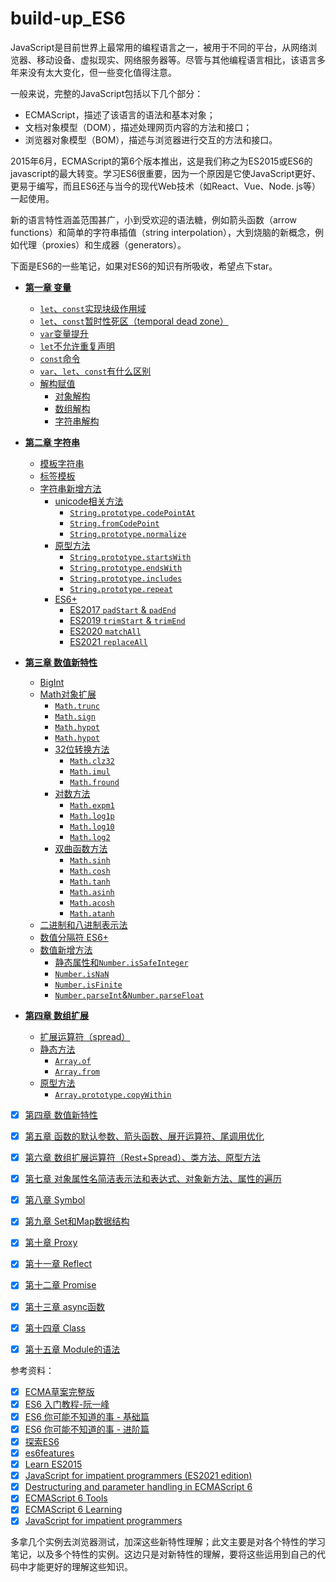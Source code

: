 # build-up_ES6  

JavaScript是目前世界上最常用的编程语言之一，被用于不同的平台，从网络浏览器、移动设备、虚拟现实、网络服务器等。尽管与其他编程语言相比，该语言多年来没有太大变化，但一些变化值得注意。  

一般来说，完整的JavaScript包括以下几个部分：  
* ECMAScript，描述了该语言的语法和基本对象；
* 文档对象模型（DOM），描述处理网页内容的方法和接口；
* 浏览器对象模型（BOM），描述与浏览器进行交互的方法和接口。

2015年6月，ECMAScript的第6个版本推出，这是我们称之为ES2015或ES6的javascript的最大转变。学习ES6很重要，因为一个原因是它使JavaScript更好、更易于编写，而且ES6还与当今的现代Web技术（如React、Vue、Node. js等）一起使用。

新的语言特性涵盖范围甚广，小到受欢迎的语法糖，例如箭头函数（arrow functions）和简单的字符串插值（string interpolation），大到烧脑的新概念，例如代理（proxies）和生成器（generators）。

下面是ES6的一些笔记，如果对ES6的知识有所吸收，希望点下star。

* **[第一章 变量](https://github.com/yihan12/build-up_ES6/blob/main/variable/README.md)**
  * [`let`、`const`实现块级作用域](https://github.com/yihan12/build-up_ES6/blob/main/variable#块级作用域)
  * [`let`、`const`暂时性死区（temporal dead zone）](https://github.com/yihan12/build-up_ES6/blob/main/variable#TDZ)
  * [`var`变量提升](https://github.com/yihan12/build-up_ES6/blob/main/variable#变量提升)
  * [`let`不允许重复声明](https://github.com/yihan12/build-up_ES6/blob/main/variable#不允许重复声明)
  * [`const`命令](https://github.com/yihan12/build-up_ES6/blob/main/variable#const命令)
  * [`var`、`let`、`const`有什么区别](https://github.com/yihan12/build-up_ES6/blob/main/variable#区别)
  * [解构赋值](https://github.com/yihan12/build-up_ES6/blob/main/variable/Destructuring.md)
    * [对象解构](https://github.com/yihan12/build-up_ES6/blob/main/variable/Destructuring.md#对象解构)
    * [数组解构](https://github.com/yihan12/build-up_ES6/blob/main/variable/Destructuring.md#数组解构)
    * [字符串解构](https://github.com/yihan12/build-up_ES6/blob/main/variable/Destructuring.md#字符串解构)
  
* **[第二章 字符串](https://github.com/yihan12/build-up_ES6/blob/main/strings/README.md)**
  * [模板字符串](https://github.com/yihan12/build-up_ES6/blob/main/strings#模板字符串)
  * [标签模板](https://github.com/yihan12/build-up_ES6/blob/main/strings#标签模板)
  * [字符串新增方法](https://github.com/yihan12/build-up_ES6/blob/main/strings/addition.md)
    * [unicode相关方法](https://github.com/yihan12/build-up_ES6/blob/main/strings/addition.md#unicode相关方法)  
      * [`String.prototype.codePointAt`](https://github.com/yihan12/build-up_ES6/blob/main/strings/addition.md#unicode相关方法) 
      * [`String.fromCodePoint`](https://github.com/yihan12/build-up_ES6/blob/main/strings/addition.md#unicode相关方法)
      * [`String.prototype.normalize`](https://github.com/yihan12/build-up_ES6/blob/main/strings/addition.md#unicode相关方法)
    * [原型方法](https://github.com/yihan12/build-up_ES6/blob/main/strings/addition.md#原型方法)
      * [`String.prototype.startsWith`](https://github.com/yihan12/build-up_ES6/blob/main/strings/addition.md#原型方法)
      * [`String.prototype.endsWith`](https://github.com/yihan12/build-up_ES6/blob/main/strings/addition.md#原型方法)
      * [`String.prototype.includes`](https://github.com/yihan12/build-up_ES6/blob/main/strings/addition.md#原型方法)
      * [`String.prototype.repeat`](https://github.com/yihan12/build-up_ES6/blob/main/strings/addition.md#原型方法)
    * [ES6+](https://github.com/yihan12/build-up_ES6/tree/main/strings/ES6+.md)
      * [ES2017 `padStart` & `padEnd`](https://github.com/yihan12/build-up_ES6/tree/main/strings/ES6+.md)
      * [ES2019 `trimStart` & `trimEnd`](https://github.com/yihan12/build-up_ES6/tree/main/strings/ES6+.md)
      * [ES2020 `matchAll`](https://github.com/yihan12/build-up_ES6/tree/main/strings/ES6+.md)
      * [ES2021 `replaceAll`](https://github.com/yihan12/build-up_ES6/tree/main/strings/ES6+.md)
       
  
* **[第三章 数值新特性](https://github.com/yihan12/build-up_ES6-ES12/blob/main/number/README.md)**
  * [BigInt](https://github.com/yihan12/build-up_ES6-ES12/blob/main/number#BigInt)
  * [Math对象扩展](https://github.com/yihan12/build-up_ES6-ES12/blob/main/number#Math对象扩展)
     * [`Math.trunc`](https://github.com/yihan12/build-up_ES6-ES12/blob/main/number#Math对象扩展)
     * [`Math.sign`](https://github.com/yihan12/build-up_ES6-ES12/blob/main/number#Math对象扩展)
     * [`Math.hypot`](https://github.com/yihan12/build-up_ES6-ES12/blob/main/number#Math对象扩展)
     * [`Math.hypot`](https://github.com/yihan12/build-up_ES6-ES12/blob/main/number#Math对象扩展)
     * [32位转换方法](https://github.com/yihan12/build-up_ES6-ES12/blob/main/number#Math对象扩展)
       * [`Math.clz32`](https://github.com/yihan12/build-up_ES6-ES12/blob/main/number#Math对象扩展)
       * [`Math.imul`](https://github.com/yihan12/build-up_ES6-ES12/blob/main/number#Math对象扩展)
       * [`Math.fround`](https://github.com/yihan12/build-up_ES6-ES12/blob/main/number#Math对象扩展)
     * [对数方法](https://github.com/yihan12/build-up_ES6-ES12/blob/main/number#Math对象扩展)
       * [`Math.expm1`](https://github.com/yihan12/build-up_ES6-ES12/blob/main/number#Math对象扩展)
       * [`Math.log1p`](https://github.com/yihan12/build-up_ES6-ES12/blob/main/number#Math对象扩展)
       * [`Math.log10`](https://github.com/yihan12/build-up_ES6-ES12/blob/main/number#Math对象扩展)
       * [`Math.log2`](https://github.com/yihan12/build-up_ES6-ES12/blob/main/number#Math对象扩展)
     * [双曲函数方法](https://github.com/yihan12/build-up_ES6-ES12/blob/main/number#Math对象扩展)
       * [`Math.sinh`](https://github.com/yihan12/build-up_ES6-ES12/blob/main/number#Math对象扩展)
       * [`Math.cosh`](https://github.com/yihan12/build-up_ES6-ES12/blob/main/number#Math对象扩展)
       * [`Math.tanh`](https://github.com/yihan12/build-up_ES6-ES12/blob/main/number#Math对象扩展)
       * [`Math.asinh`](https://github.com/yihan12/build-up_ES6-ES12/blob/main/number#Math对象扩展)
       * [`Math.acosh`](https://github.com/yihan12/build-up_ES6-ES12/blob/main/number#Math对象扩展)
       * [`Math.atanh`](https://github.com/yihan12/build-up_ES6-ES12/blob/main/number#Math对象扩展)
  * [二进制和八进制表示法](https://github.com/yihan12/build-up_ES6-ES12/blob/main/number#二进制和八进制表示法)
  * [数值分隔符 ES6+](https://github.com/yihan12/build-up_ES6-ES12/blob/main/number#数值分隔符)
  * [数值新增方法](https://github.com/yihan12/build-up_ES6-ES12/blob/main/number/addition.md)
    * [静态属性和`Number.isSafeInteger`](https://github.com/yihan12/build-up_ES6-ES12/blob/main/number/addition.md)
    * [`Number.isNaN`](https://github.com/yihan12/build-up_ES6-ES12/blob/main/number/addition.md)
    * [`Number.isFinite`](https://github.com/yihan12/build-up_ES6-ES12/blob/main/number/addition.md)
    * [`Number.parseInt`&`Number.parseFloat`](https://github.com/yihan12/build-up_ES6-ES12/blob/main/number/addition.md)

* **[第四章 数组扩展](https://github.com/yihan12/build-up_ES6-ES12/blob/main/array/README.md)**
  * [扩展运算符（spread）](https://github.com/yihan12/build-up_ES6-ES12/blob/main/array#扩展运算符（spread）)
  * [静态方法](https://github.com/yihan12/build-up_ES6-ES12/blob/main/array#静态方法)
    * [`Array.of`](https://github.com/yihan12/build-up_ES6-ES12/blob/main/array#静态方法)
    * [`Array.from`](https://github.com/yihan12/build-up_ES6-ES12/blob/main/array#静态方法)
  * [原型方法](https://github.com/yihan12/build-up_ES6-ES12/blob/main/array#原型方法)
    * [`Array.prototype.copyWithin`](https://github.com/yihan12/build-up_ES6-ES12/blob/main/array#原型方法)

- [x] [第四章 数值新特性](https://github.com/yihan12/build-up_ES6/blob/main/%E7%AC%AC%E5%9B%9B%E7%AB%A0/%E6%95%B0%E5%80%BC.md)  
- [x] [第五章 函数的默认参数、箭头函数、展开运算符、尾调用优化](https://github.com/yihan12/build-up_ES6/blob/main/%E7%AC%AC%E4%BA%94%E7%AB%A0/%E5%87%BD%E6%95%B0.md)  
- [x] [第六章 数组扩展运算符（Rest+Spread）、类方法、原型方法](https://github.com/yihan12/build-up_ES6/blob/main/%E7%AC%AC%E5%85%AD%E7%AB%A0/%E6%95%B0%E7%BB%84.md)  
- [x] [第七章 对象属性名简洁表示法和表达式、对象新方法、属性的遍历](https://github.com/yihan12/build-up_ES6/blob/main/%E7%AC%AC%E4%B8%83%E7%AB%A0/%E5%AF%B9%E8%B1%A1.md)  
- [x] [第八章 Symbol](https://github.com/yihan12/build-up_ES6/blob/main/%E7%AC%AC%E5%85%AB%E7%AB%A0/Symbol.md)  
- [x] [第九章 Set和Map数据结构](https://github.com/yihan12/build-up_ES6/blob/main/%E7%AC%AC%E4%B9%9D%E7%AB%A0/Set%E5%92%8CMap%E6%95%B0%E6%8D%AE%E7%BB%93%E6%9E%84.md)    
- [x] [第十章 Proxy](https://github.com/yihan12/build-up_ES6/blob/main/%E7%AC%AC%E5%8D%81%E7%AB%A0/Proxy.md)    
- [x] [第十一章 Reflect](https://github.com/yihan12/build-up_ES6/blob/main/%E7%AC%AC%E5%8D%81%E4%B8%80%E7%AB%A0/Reflect.md)    
- [x] [第十二章 Promise](https://github.com/yihan12/build-up_ES6/blob/main/%E7%AC%AC%E5%8D%81%E4%BA%8C%E7%AB%A0/Promise.md)    
- [x] [第十三章 async函数](https://github.com/yihan12/build-up_ES6/blob/main/%E7%AC%AC%E5%8D%81%E4%B8%89%E7%AB%A0/async%E5%87%BD%E6%95%B0.md)   
- [x] [第十四章 Class](https://github.com/yihan12/build-up_ES6/blob/main/%E7%AC%AC%E5%8D%81%E5%9B%9B%E7%AB%A0/Class.md)  
- [x] [第十五章 Module的语法](https://github.com/yihan12/build-up_ES6/blob/main/%E7%AC%AC%E5%8D%81%E4%BA%94%E7%AB%A0/Module%E7%9A%84%E8%AF%AD%E6%B3%95.md) 


参考资料：    

- [x] [ECMA草案完整版](https://tc39.es/ecma262/)  
- [x] [ES6 入门教程-阮一峰](https://es6.ruanyifeng.com/)  
- [x] [ES6 你可能不知道的事 - 基础篇](https://fed.taobao.org/blog/taofed/do71ct/es6-basics/?spm=taofed.bloginfo.header.7.61645ac80rx381)  
- [x] [ES6 你可能不知道的事 - 进阶篇](https://fed.taobao.org/blog/taofed/do71ct/es6-advanced/?spm=taofed.bloginfo.header.8.63f95ac8RY67Pn)  
- [x] [探索ES6](http://es6-org.github.io/exploring-es6/)  
- [x] [es6features](https://github.com/lukehoban/es6features#readme)  
- [x] [Learn ES2015](https://babeljs.io/docs/en/learn)  
- [x] [JavaScript for impatient programmers (ES2021 edition)](https://exploringjs.com/impatient-js/ch_destructuring.html)  
- [x] [Destructuring and parameter handling in ECMAScript 6](https://2ality.com/2015/01/es6-destructuring.html)  
- [x] [ECMAScript 6 Tools](https://github.com/addyosmani/es6-tools)  
- [x] [ECMAScript 6 Learning](https://github.com/ericdouglas/ES6-Learning)  
- [x] [JavaScript for impatient programmers](https://exploringjs.com/impatient-js/toc.html)  

多拿几个实例去浏览器测试，加深这些新特性理解；此文主要是对各个特性的学习笔记，以及多个特性的实例。这边只是对新特性的理解，要将这些运用到自己的代码中才能更好的理解这些知识。



